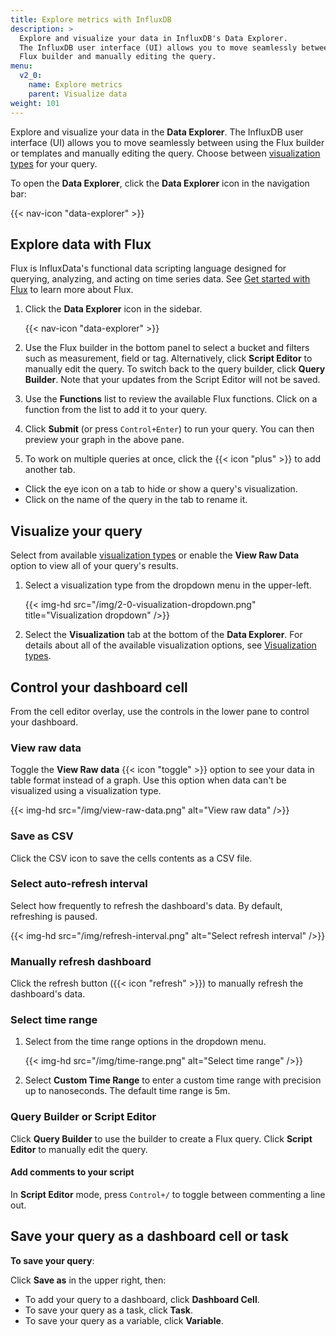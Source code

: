 ```yaml
---
title: Explore metrics with InfluxDB
description: >
  Explore and visualize your data in InfluxDB's Data Explorer.
  The InfluxDB user interface (UI) allows you to move seamlessly between using the
  Flux builder and manually editing the query.
menu:
  v2_0:
    name: Explore metrics
    parent: Visualize data
weight: 101
---
```


Explore and visualize your data in the **Data Explorer**.
The InfluxDB user interface (UI) allows you to move seamlessly between using the
Flux builder or templates and manually editing the query.
Choose between [visualization types](/v2.0/visualize-data/visualization-types/) for your query.

To open the **Data Explorer**, click the **Data Explorer** icon in the navigation bar:

{{< nav-icon "data-explorer" >}}

## Explore data with Flux

Flux is InfluxData's functional data scripting language designed for querying,
analyzing, and acting on time series data.
See [Get started with Flux](/v2.0/query-data/get-started) to learn more about Flux.

1. Click the **Data Explorer** icon in the sidebar.

    {{< nav-icon "data-explorer" >}}

2. Use the Flux builder in the bottom panel to select a bucket and filters such as measurement, field or tag.
   Alternatively, click **Script Editor** to manually edit the query.
   To switch back to the query builder, click **Query Builder**. Note that your updates from the Script Editor will not be saved.
3. Use the **Functions** list to review the available Flux functions.
   Click on a function from the list to add it to your query.
4. Click **Submit** (or press `Control+Enter`) to run your query. You can then preview your graph in the above pane.
5. To work on multiple queries at once, click the {{< icon "plus" >}} to add another tab.
  * Click the eye icon on a tab to hide or show a query's visualization.
  * Click on the name of the query in the tab to rename it.

## Visualize your query

Select from available [visualization types](/v2.0/visualize-data/visualization-types/) or enable the **View Raw Data** option to view all of your query's results.

1. Select a visualization type from the dropdown menu in the upper-left.

    {{< img-hd src="/img/2-0-visualization-dropdown.png" title="Visualization dropdown" />}}

2. Select the **Visualization** tab at the bottom of the **Data Explorer**.
   For details about all of the available visualization options, see
   [Visualization types](/v2.0/visualize-data/visualization-types/).

## Control your dashboard cell

From the cell editor overlay, use the controls in the lower pane to control your dashboard.

### View raw data

Toggle the **View Raw data** {{< icon "toggle" >}} option to see your data in table format instead of a graph. Use this option when data can't be visualized using a visualization type.

 {{< img-hd src="/img/view-raw-data.png" alt="View raw data" />}}

### Save as CSV

Click the CSV icon to save the cells contents as a CSV file.

### Select auto-refresh interval

Select how frequently to refresh the dashboard's data. By default, refreshing is paused.

{{< img-hd src="/img/refresh-interval.png" alt="Select refresh interval" />}}

### Manually refresh dashboard

Click the refresh button ({{< icon "refresh" >}}) to manually refresh the dashboard's data.

### Select time range

1. Select from the time range options in the dropdown menu.

    {{< img-hd src="/img/time-range.png" alt="Select time range" />}}

2. Select **Custom Time Range** to enter a custom time range with precision up to nanoseconds.
The default time range is 5m.

### Query Builder or Script Editor

Click **Query Builder** to use the builder to create a Flux query. Click **Script Editor** to manually edit the query.

#### Add comments to your script

In **Script Editor** mode, press `Control+/` to toggle between commenting a line out.

## Save your query as a dashboard cell or task

**To save your query**:

Click **Save as** in the upper right, then:
- To add your query to a dashboard, click **Dashboard Cell**.
- To save your query as a task, click **Task**.
- To save your query as a variable, click **Variable**.
